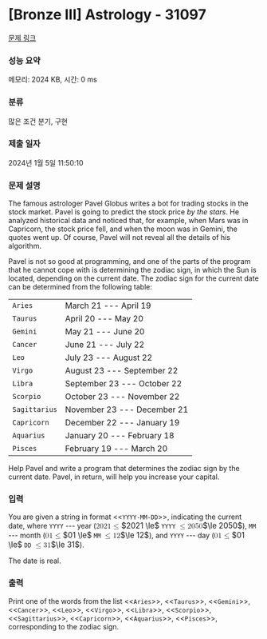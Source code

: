 # [Bronze III] Astrology - 31097 

[문제 링크](https://www.acmicpc.net/problem/31097) 

### 성능 요약

메모리: 2024 KB, 시간: 0 ms

### 분류

많은 조건 분기, 구현

### 제출 일자

2024년 1월 5일 11:50:10

### 문제 설명

<p>The famous astrologer Pavel Globus writes a bot for trading stocks in the stock market. Pavel is going to predict the stock price <em>by the stars</em>. He analyzed historical data and noticed that, for example, when Mars was in Capricorn, the stock price fell, and when the moon was in Gemini, the quotes went up. Of course, Pavel will not reveal all the details of his algorithm.</p>

<p>Pavel is not so good at programming, and one of the parts of the program that he cannot cope with is determining the zodiac sign, in which the Sun is located, depending on the current date. The zodiac sign for the current date can be determined from the following table:</p>

<table class="table table-bordered table-center-50 td-center">
	<tbody>
		<tr>
			<td><code>Aries</code></td>
			<td>March 21 --- April 19</td>
		</tr>
		<tr>
			<td><code>Taurus</code></td>
			<td>April 20 --- May 20</td>
		</tr>
		<tr>
			<td><code>Gemini</code></td>
			<td>May 21 --- June 20</td>
		</tr>
		<tr>
			<td><code>Cancer</code></td>
			<td>June 21 --- July 22</td>
		</tr>
		<tr>
			<td><code>Leo</code></td>
			<td>July 23 --- August 22</td>
		</tr>
		<tr>
			<td><code>Virgo</code></td>
			<td>August 23 --- September 22</td>
		</tr>
		<tr>
			<td><code>Libra</code></td>
			<td>September 23 --- October 22</td>
		</tr>
		<tr>
			<td><code>Scorpio</code></td>
			<td>October 23 --- November 22</td>
		</tr>
		<tr>
			<td><code>Sagittarius</code></td>
			<td>November 23 --- December 21</td>
		</tr>
		<tr>
			<td><code>Capricorn</code></td>
			<td>December 22 --- January 19</td>
		</tr>
		<tr>
			<td><code>Aquarius</code></td>
			<td>January 20 --- February 18</td>
		</tr>
		<tr>
			<td><code>Pisces</code></td>
			<td>February 19 --- March 20</td>
		</tr>
	</tbody>
</table>

<p>Help Pavel and write a program that determines the zodiac sign by the current date. Pavel, in return, will help you increase your capital.</p>

### 입력 

 <p>You are given a string in format <<<code>YYYY-MM-DD</code>>>, indicating the current date, where <code>YYYY</code> --- year (<mjx-container class="MathJax" jax="CHTML" style="font-size: 109%; position: relative;"><mjx-math class="MJX-TEX" aria-hidden="true"><mjx-mn class="mjx-n"><mjx-c class="mjx-c32"></mjx-c><mjx-c class="mjx-c30"></mjx-c><mjx-c class="mjx-c32"></mjx-c><mjx-c class="mjx-c31"></mjx-c></mjx-mn><mjx-mo class="mjx-n" space="4"><mjx-c class="mjx-c2264"></mjx-c></mjx-mo></mjx-math><mjx-assistive-mml unselectable="on" display="inline"><math xmlns="http://www.w3.org/1998/Math/MathML"><mn>2021</mn><mo>≤</mo></math></mjx-assistive-mml><span aria-hidden="true" class="no-mathjax mjx-copytext">$2021 \le$</span></mjx-container> <code>YYYY</code> <mjx-container class="MathJax" jax="CHTML" style="font-size: 109%; position: relative;"><mjx-math class="MJX-TEX" aria-hidden="true"><mjx-mo class="mjx-n"><mjx-c class="mjx-c2264"></mjx-c></mjx-mo><mjx-mn class="mjx-n" space="4"><mjx-c class="mjx-c32"></mjx-c><mjx-c class="mjx-c30"></mjx-c><mjx-c class="mjx-c35"></mjx-c><mjx-c class="mjx-c30"></mjx-c></mjx-mn></mjx-math><mjx-assistive-mml unselectable="on" display="inline"><math xmlns="http://www.w3.org/1998/Math/MathML"><mo>≤</mo><mn>2050</mn></math></mjx-assistive-mml><span aria-hidden="true" class="no-mathjax mjx-copytext">$\le 2050$</span></mjx-container>), <code>MM</code> --- month (<mjx-container class="MathJax" jax="CHTML" style="font-size: 109%; position: relative;"><mjx-math class="MJX-TEX" aria-hidden="true"><mjx-mn class="mjx-n"><mjx-c class="mjx-c30"></mjx-c><mjx-c class="mjx-c31"></mjx-c></mjx-mn><mjx-mo class="mjx-n" space="4"><mjx-c class="mjx-c2264"></mjx-c></mjx-mo></mjx-math><mjx-assistive-mml unselectable="on" display="inline"><math xmlns="http://www.w3.org/1998/Math/MathML"><mn>01</mn><mo>≤</mo></math></mjx-assistive-mml><span aria-hidden="true" class="no-mathjax mjx-copytext">$01 \le$</span></mjx-container> <code>MM</code> <mjx-container class="MathJax" jax="CHTML" style="font-size: 109%; position: relative;"><mjx-math class="MJX-TEX" aria-hidden="true"><mjx-mo class="mjx-n"><mjx-c class="mjx-c2264"></mjx-c></mjx-mo><mjx-mn class="mjx-n" space="4"><mjx-c class="mjx-c31"></mjx-c><mjx-c class="mjx-c32"></mjx-c></mjx-mn></mjx-math><mjx-assistive-mml unselectable="on" display="inline"><math xmlns="http://www.w3.org/1998/Math/MathML"><mo>≤</mo><mn>12</mn></math></mjx-assistive-mml><span aria-hidden="true" class="no-mathjax mjx-copytext">$\le 12$</span></mjx-container>), and <code>YYYY</code> --- day (<mjx-container class="MathJax" jax="CHTML" style="font-size: 109%; position: relative;"><mjx-math class="MJX-TEX" aria-hidden="true"><mjx-mn class="mjx-n"><mjx-c class="mjx-c30"></mjx-c><mjx-c class="mjx-c31"></mjx-c></mjx-mn><mjx-mo class="mjx-n" space="4"><mjx-c class="mjx-c2264"></mjx-c></mjx-mo></mjx-math><mjx-assistive-mml unselectable="on" display="inline"><math xmlns="http://www.w3.org/1998/Math/MathML"><mn>01</mn><mo>≤</mo></math></mjx-assistive-mml><span aria-hidden="true" class="no-mathjax mjx-copytext">$01 \le$</span></mjx-container> <code>DD</code> <mjx-container class="MathJax" jax="CHTML" style="font-size: 109%; position: relative;"><mjx-math class="MJX-TEX" aria-hidden="true"><mjx-mo class="mjx-n"><mjx-c class="mjx-c2264"></mjx-c></mjx-mo><mjx-mn class="mjx-n" space="4"><mjx-c class="mjx-c33"></mjx-c><mjx-c class="mjx-c31"></mjx-c></mjx-mn></mjx-math><mjx-assistive-mml unselectable="on" display="inline"><math xmlns="http://www.w3.org/1998/Math/MathML"><mo>≤</mo><mn>31</mn></math></mjx-assistive-mml><span aria-hidden="true" class="no-mathjax mjx-copytext">$\le 31$</span></mjx-container>).</p>

<p>The date is real.</p>

### 출력 

 <p>Print one of the words from the list <<<code>Aries</code>>>, <<<code>Taurus</code>>>, <<<code>Gemini</code>>>, <<<code>Cancer</code>>>, <<<code>Leo</code>>>, <<<code>Virgo</code>>>, <<<code>Libra</code>>>, <<<code>Scorpio</code>>>, <<<code>Sagittarius</code>>>, <<<code>Capricorn</code>>>, <<<code>Aquarius</code>>>, <<<code>Pisces</code>>>, corresponding to the zodiac sign.</p>

